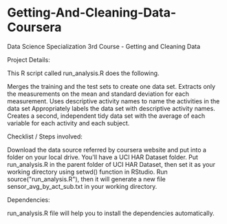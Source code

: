 # Getting-And-Cleaning-Data-Coursera
Data Science Specialization 3rd Course - Getting and Cleaning Data

Project Details:

This R script called run_analysis.R does the following.

Merges the training and the test sets to create one data set.
Extracts only the measurements on the mean and standard deviation for each measurement.
Uses descriptive activity names to name the activities in the data set
Appropriately labels the data set with descriptive activity names.
Creates a second, independent tidy data set with the average of each variable for each activity and each subject.

Checklist / Steps involved:

Download the data source referred by coursera website and put into a folder on your local drive. You'll have a UCI HAR Dataset folder.
Put run_analysis.R in the parent folder of UCI HAR Dataset, then set it as your working directory using setwd() function in RStudio.
Run source("run_analysis.R"), then it will generate a new file sensor_avg_by_act_sub.txt in your working directory.

Dependencies:

run_analysis.R file will help you to install the dependencies automatically.
